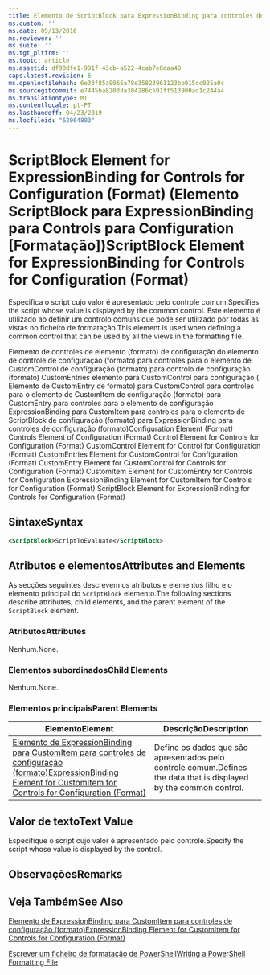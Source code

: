 ```yaml
---
title: Elemento de ScriptBlock para ExpressionBinding para controles de configuração (formato) | Documentos da Microsoft
ms.custom: ''
ms.date: 09/13/2016
ms.reviewer: ''
ms.suite: ''
ms.tgt_pltfrm: ''
ms.topic: article
ms.assetid: df90dfe1-991f-43cb-a522-4cab7e8daa49
caps.latest.revision: 6
ms.openlocfilehash: 6e33f85a9066a78e35823961123bb015cc025a0c
ms.sourcegitcommit: e7445ba8203da304286c591ff513900ad1c244a4
ms.translationtype: MT
ms.contentlocale: pt-PT
ms.lasthandoff: 04/23/2019
ms.locfileid: "62064803"
---
```

# <a name="scriptblock-element-for-expressionbinding-for-controls-for-configuration-format"></a><span data-ttu-id="05786-102">ScriptBlock Element for ExpressionBinding for Controls for Configuration (Format) (Elemento ScriptBlock para ExpressionBinding para Controls para Configuration [Formatação])</span><span class="sxs-lookup"><span data-stu-id="05786-102">ScriptBlock Element for ExpressionBinding for Controls for Configuration (Format)</span></span>

<span data-ttu-id="05786-103">Especifica o script cujo valor é apresentado pelo controle comum.</span><span class="sxs-lookup"><span data-stu-id="05786-103">Specifies the script whose value is displayed by the common control.</span></span> <span data-ttu-id="05786-104">Este elemento é utilizado ao definir um controlo comuns que pode ser utilizado por todas as vistas no ficheiro de formatação.</span><span class="sxs-lookup"><span data-stu-id="05786-104">This element is used when defining a common control that can be used by all the views in the formatting file.</span></span>

<span data-ttu-id="05786-105">Elemento de controles de elemento (formato) de configuração do elemento de controle de configuração (formato) para controles para o elemento de CustomControl de configuração (formato) para controlo de configuração (formato) CustomEntries elemento para CustomControl para configuração ( Elemento de CustomEntry de formato) para CustomControl para controles para o elemento de CustomItem de configuração (formato) para CustomEntry para controles para o elemento de configuração ExpressionBinding para CustomItem para controles para o elemento de ScriptBlock de configuração (formato) para ExpressionBinding para controles de configuração (formato)</span><span class="sxs-lookup"><span data-stu-id="05786-105">Configuration Element (Format) Controls Element of Configuration (Format) Control Element for Controls for Configuration (Format) CustomControl Element for Control for Configuration (Format) CustomEntries Element for CustomControl for Configuration (Format) CustomEntry Element for CustomControl for Controls for Configuration (Format) CustomItem Element for CustomEntry for Controls for Configuration ExpressionBinding Element for CustomItem for Controls for Configuration (Format) ScriptBlock Element for ExpressionBinding for Controls for Configuration (Format)</span></span>

## <a name="syntax"></a><span data-ttu-id="05786-106">Sintaxe</span><span class="sxs-lookup"><span data-stu-id="05786-106">Syntax</span></span>

```xml
<ScriptBlock>ScriptToEvaluate</ScriptBlock>
```

## <a name="attributes-and-elements"></a><span data-ttu-id="05786-107">Atributos e elementos</span><span class="sxs-lookup"><span data-stu-id="05786-107">Attributes and Elements</span></span>

<span data-ttu-id="05786-108">As secções seguintes descrevem os atributos e elementos filho e o elemento principal do `ScriptBlock` elemento.</span><span class="sxs-lookup"><span data-stu-id="05786-108">The following sections describe attributes, child elements, and the parent element of the `ScriptBlock` element.</span></span>

### <a name="attributes"></a><span data-ttu-id="05786-109">Atributos</span><span class="sxs-lookup"><span data-stu-id="05786-109">Attributes</span></span>

<span data-ttu-id="05786-110">Nenhum.</span><span class="sxs-lookup"><span data-stu-id="05786-110">None.</span></span>

### <a name="child-elements"></a><span data-ttu-id="05786-111">Elementos subordinados</span><span class="sxs-lookup"><span data-stu-id="05786-111">Child Elements</span></span>

<span data-ttu-id="05786-112">Nenhum.</span><span class="sxs-lookup"><span data-stu-id="05786-112">None.</span></span>

### <a name="parent-elements"></a><span data-ttu-id="05786-113">Elementos principais</span><span class="sxs-lookup"><span data-stu-id="05786-113">Parent Elements</span></span>

|<span data-ttu-id="05786-114">Elemento</span><span class="sxs-lookup"><span data-stu-id="05786-114">Element</span></span>|<span data-ttu-id="05786-115">Descrição</span><span class="sxs-lookup"><span data-stu-id="05786-115">Description</span></span>|
|-------------|-----------------|
|[<span data-ttu-id="05786-116">Elemento de ExpressionBinding para CustomItem para controles de configuração (formato)</span><span class="sxs-lookup"><span data-stu-id="05786-116">ExpressionBinding Element for CustomItem for Controls for Configuration (Format)</span></span>](./expressionbinding-element-for-customitem-for-controls-for-configuration-format.md)|<span data-ttu-id="05786-117">Define os dados que são apresentados pelo controle comum.</span><span class="sxs-lookup"><span data-stu-id="05786-117">Defines the data that is displayed by the common control.</span></span>|

## <a name="text-value"></a><span data-ttu-id="05786-118">Valor de texto</span><span class="sxs-lookup"><span data-stu-id="05786-118">Text Value</span></span>

<span data-ttu-id="05786-119">Especifique o script cujo valor é apresentado pelo controle.</span><span class="sxs-lookup"><span data-stu-id="05786-119">Specify the script whose value is displayed by the control.</span></span>

## <a name="remarks"></a><span data-ttu-id="05786-120">Observações</span><span class="sxs-lookup"><span data-stu-id="05786-120">Remarks</span></span>

## <a name="see-also"></a><span data-ttu-id="05786-121">Veja Também</span><span class="sxs-lookup"><span data-stu-id="05786-121">See Also</span></span>

[<span data-ttu-id="05786-122">Elemento de ExpressionBinding para CustomItem para controles de configuração (formato)</span><span class="sxs-lookup"><span data-stu-id="05786-122">ExpressionBinding Element for CustomItem for Controls for Configuration (Format)</span></span>](./expressionbinding-element-for-customitem-for-controls-for-configuration-format.md)

[<span data-ttu-id="05786-123">Escrever um ficheiro de formatação de PowerShell</span><span class="sxs-lookup"><span data-stu-id="05786-123">Writing a PowerShell Formatting File</span></span>](./writing-a-powershell-formatting-file.md)
